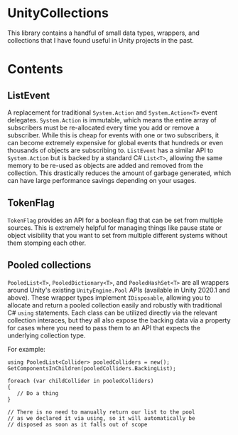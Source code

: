 # UnityCollections
This library contains a handful of small data types, wrappers, and collections that I have found useful in Unity projects in the past.

# Contents

## ListEvent
A replacement for traditional `System.Action` and `System.Action<T>` event delegates. `System.Action` is immutable, which means the entire array of subscribers must be re-allocated every time you add or remove a subscriber. While this is cheap for events with one or two subscribers, it can become extremely expensive for global events that hundreds or even thousands of objects are subscribing to. `ListEvent` has a similar API to `System.Action` but is backed by a standard C# `List<T>`, allowing the same memory to be re-used as objects are added and removed from the collection. This drastically reduces the amount of garbage generated, which can have large performance savings depending on your usages.

## TokenFlag
`TokenFlag` provides an API for a boolean flag that can be set from multiple sources. This is extremely helpful for managing things like pause state or object visibility that you want to set from multiple different systems without them stomping each other.

## Pooled collections
`PooledList<T>`, `PooledDictionary<T>`, and `PooledHashSet<T>` are all wrappers around Unity's existing `UnityEngine.Pool` APIs (available in Unity 2020.1 and above). These wrapper types implement `IDisposable`, allowing you to allocate and return a pooled collection easily and robustly with traditional C# `using` statements. Each class can be utilized directly via the relevant collection interaces, but they all also expose the backing data via a property for cases where you need to pass them to an API that expects the underlying collection type. 

For example:

```
using PooledList<Collider> pooledColliders = new();
GetComponentsInChildren(pooledColliders.BackingList);

foreach (var childCollider in pooledColliders) 
{
   // Do a thing
}

// There is no need to manually return our list to the pool
// as we declared it via using, so it will automatically be
// disposed as soon as it falls out of scope

```